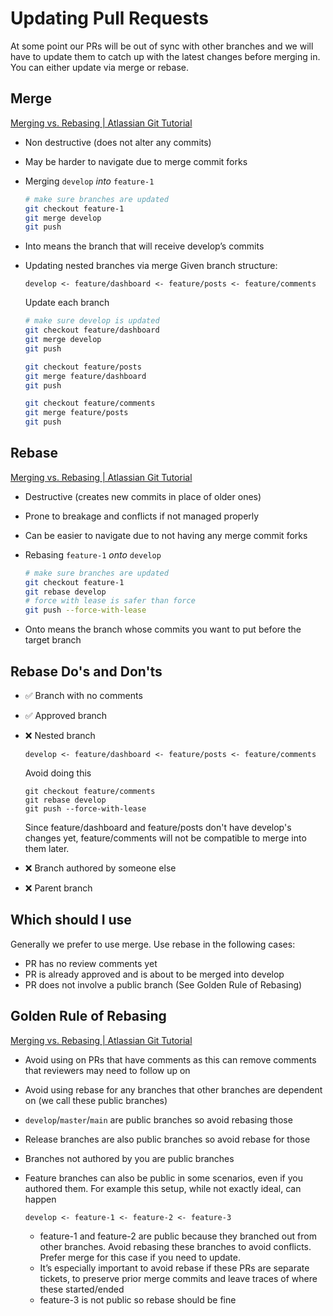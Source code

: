 # Updating Pull Requests

At some point our PRs will be out of sync with other branches and we will have to update them to catch up with the latest changes before merging in. You can either update via merge or rebase.

## Merge

[Merging vs. Rebasing | Atlassian Git Tutorial](https://www.atlassian.com/git/tutorials/merging-vs-rebasing)

- Non destructive (does not alter any commits)
- May be harder to navigate due to merge commit forks
- Merging `develop` *into* `feature-1`

	```bash
	# make sure branches are updated
	git checkout feature-1
	git merge develop
	git push
	```

- Into means the branch that will receive develop’s commits
- Updating nested branches via merge
  Given branch structure:
  ```
  develop <- feature/dashboard <- feature/posts <- feature/comments
  ```
  Update each branch
  ```bash
  # make sure develop is updated
  git checkout feature/dashboard
  git merge develop
  git push

  git checkout feature/posts
  git merge feature/dashboard
  git push

  git checkout feature/comments
  git merge feature/posts
  git push
  ```

## Rebase

[Merging vs. Rebasing | Atlassian Git Tutorial](https://www.atlassian.com/git/tutorials/merging-vs-rebasing)

- Destructive (creates new commits in place of older ones)
- Prone to breakage and conflicts if not managed properly
- Can be easier to navigate due to not having any merge commit forks
- Rebasing `feature-1` *onto* `develop`

	```bash
	# make sure branches are updated
	git checkout feature-1
	git rebase develop
	# force with lease is safer than force
	git push --force-with-lease
	```

- Onto means the branch whose commits you want to put before the target branch

## Rebase Do's and Don'ts

- ✅ Branch with no comments
- ✅ Approved branch
- ❌ Nested branch
  ```
  develop <- feature/dashboard <- feature/posts <- feature/comments
  ```

  Avoid doing this

  ```
  git checkout feature/comments
  git rebase develop
  git push --force-with-lease
  ```

  Since feature/dashboard and feature/posts don't have develop's changes yet, feature/comments will not be compatible to merge into them later.
- ❌ Branch authored by someone else
- ❌ Parent branch

## Which should I use

Generally we prefer to use merge. Use rebase in the following cases:
- PR has no review comments yet
- PR is already approved and is about to be merged into develop
- PR does not involve a public branch (See Golden Rule of Rebasing)

## Golden Rule of Rebasing

[Merging vs. Rebasing | Atlassian Git Tutorial](https://www.atlassian.com/git/tutorials/merging-vs-rebasing#the-golden-rule-of-rebasing)

- Avoid using on PRs that have comments as this can remove comments that reviewers may need to follow up on
- Avoid using rebase for any branches that other branches are dependent on (we call these public branches)
- `develop`/`master`/`main` are public branches so avoid rebasing those
- Release branches are also public branches so avoid rebase for those
- Branches not authored by you are public branches
- Feature branches can also be public in some scenarios, even if you authored them. For example this setup, while not exactly ideal, can happen

    ```
    develop <- feature-1 <- feature-2 <- feature-3
    ```

    - feature-1 and feature-2 are public because they branched out from other branches. Avoid rebasing these branches to avoid conflicts. Prefer merge for this case if you need to update.
    - It’s especially important to avoid rebase if these PRs are separate tickets, to preserve prior merge commits and leave traces of where these started/ended
    - feature-3 is not public so rebase should be fine
